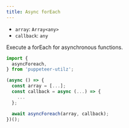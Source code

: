 ```yaml
---
title: Async forEach
---
```


- `array`: `Array<any>`
- `callback`: `any`

Execute a forEach for asynchronous functions.

```ts
import {
  asyncForeach,
} from 'puppeteer-utilz';

(async () => {
  const array = [...];
  const callback = async (...) => {
    ...
  };

  await asyncForeach(array, callback);
})();
```
